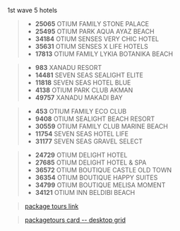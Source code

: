 
1st wave 5 hotels

> + **25065** OTIUM FAMILY STONE PALACE
> + **25495** OTIUM PARK AQUA AYAZ BEACH
> + **34184** OTIUM SENSES VERY CHIC HOTEL
> + **35631** OTIUM SENSES X LIFE HOTELS
> + **17813** OTIUM FAMILY LYKIA BOTANIKA BEACH

> + **983** XANADU RESORT
> + **14481** SEVEN SEAS SEALIGHT ELITE
> + **11818** SEVEN SEAS HOTEL BLUE
> + **4138** OTIUM PARK CLUB AKMAN
> + **49757** XANADU MAKADI BAY

> + **453** OTIUM FAMILY ECO CLUB
> + **9408** OTIUM SEALIGHT BEACH RESORT
> + **30559** OTIUM FAMILY CLUB MARINE BEACH
> + **11754** SEVEN SEAS HOTEL LIFE
> + **31177** SEVEN SEAS GRAVEL SELECT
 
> + **24729** OTIUM DELIGHT HOTEL
> + **27685** OTIUM DELIGHT HOTEL & SPA
> + **36572** OTIUM BOUTIQUE CASTLE OLD TOWN
> + **36354** OTIUM BOUTIQUE HAPPY SUITES 
> + **34799** OTIUM BOUTIQUE MELISA MOMENT
> + **34121** OTIUM INN BELDIBI BEACH

> [package tours link](https://www.coral.ru/packagetours/moskva-to-turtsiya-tours/?q=%7b%22Bgn%22%3a%2201.08.2023%22%2c%22End%22%3a%2201.08.2023%22%2c%22Dr%22%3a%220%22%2c%22Acc%22%3a%227%2c8%2c9%2c10%2c11%2c12%2c13%2c14%22%2c%22Gest%22%3a%222%22%2c%22Q%22%3a%22s12OkZE0EdQVFnwg6K4qdO4Plc1dhPAyA%2fpHM%2fzoV1W9MIkhNd06xgCOWXeu6tgl%2b%2fW65Gz9LvaT9uzpei8IqzcqSm%2f89zpqwFcujblMgZIcOZc7cK0Uq%2fc0NbRnfeEsa2UzjbinPBnvcER2WOVqvg%3d%3d%22%2c%22Ts%22%3a0%2c%22Las%22%3afalse%2c%22AcId%22%3a0%2c%22FDate%22%3a%220001-01-01T00%3a00%3a00Z%22%2c%22Ref%22%3afalse%2c%22Pstatus%22%3afalse%2c%22TransferPrice%22%3a0.0%2c%22Chr%22%3atrue%2c%22Rglr%22%3afalse%2c%22Srt%22%3a1%7d&f=%7b%22Hid%22%3a%5b11818%2c4138%2c14481%2c983%2c17813%2c35631%2c34184%2c25495%2c25065%5d%2c%22Pr%22%3a%5b0.0%2c0.0%5d%2c%22Rh%22%3afalse%2c%22Ao%22%3a%5b%22available%22%5d%7d&page=1&pp=&sort=)

> [packagetours card -- desktop grid](https://grid.layoutit.com/?id=qBkWvq1)
